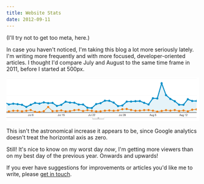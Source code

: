 ```yaml
---
title: Website Stats
date: 2012-09-11
---
```



(I'll try not to get too meta, here.)

In case you haven't noticed, I'm taking this blog a lot more seriously lately. I'm writing more frequently and with more focused, developer-oriented articles. I thought I'd compare July and August to the same time frame in 2011, before I started at 500px.

![](BC274FF66EAA45B3AA3294C83BEA7E47.png)

This isn't the astronomical increase it appears to be, since Google analytics doesn't treat the horizontal axis as zero.

Still! It's nice to know on my worst day _now_, I'm getting more viewers than on my best day of the previous year. Onwards and upwards!

If you ever have suggestions for improvements or articles you'd like me to write, please [get in touch](/about/).


  